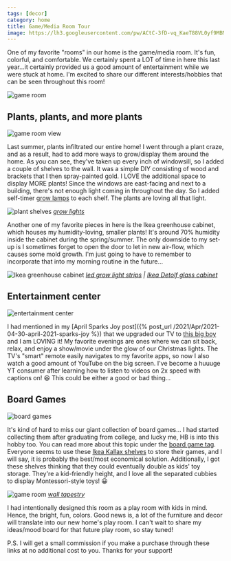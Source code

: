 ```yaml
---
tags: [decor]
category: home
title: Game/Media Room Tour
image: https://lh3.googleusercontent.com/pw/ACtC-3fD-vq_KaeT88VL0yf9MBMJqWrOgHcBDz85cQst9CglMOnT00poCivlbroqF5xZeFm5r3E-WZ-R6qLRedRcKuIaFYfZL-3baKSfaOBXTuM3kqYSBydOJs-o18JQN1I4OByAwx4xy6cDqsVKZ_RfQHUnbQ=w1000-h667-no?authuser=0
---
```


One of my favorite "rooms" in our home is the game/media room. It's fun, colorful, and comfortable. We certainly spent a LOT of time in here this last year...it certainly provided us a good amount of entertainment while we were stuck at home. I'm excited to share our different interests/hobbies that can be seen throughout this room!

![game room](https://lh3.googleusercontent.com/pw/ACtC-3fD-vq_KaeT88VL0yf9MBMJqWrOgHcBDz85cQst9CglMOnT00poCivlbroqF5xZeFm5r3E-WZ-R6qLRedRcKuIaFYfZL-3baKSfaOBXTuM3kqYSBydOJs-o18JQN1I4OByAwx4xy6cDqsVKZ_RfQHUnbQ=w1000-h667-no?authuser=0)

## Plants, plants, and more plants

![game room view](https://lh3.googleusercontent.com/pw/ACtC-3djeTs3ZZ6HfR2Shz8AtTyVhcbDVzp8oXL9xbIPlNNXye1dsaYvR7T2ZGH-W-a8HdA1or-Y13lIqBVaOSxQLV-xaRk44Bi4PgFRPOOSgHo4BKCd2epJUhRl8Jg81P6nQwTOlZXbM9j7MUnwYm1E7sHP4A=w1000-h667-no?authuser=0)

Last summer, plants infiltrated our entire home! I went through a plant craze, and as a result, had to add more ways to grow/display them around the home. As you can see, they've taken up every inch of windowsill, so I added a couple of shelves to the wall. It was a simple DIY consisting of wood and brackets that I then spray-painted gold. I LOVE the additional space to display MORE plants! Since the windows are east-facing and next to a building, there's not enough light coming in throughout the day. So I added self-timer [grow lamps](https://amzn.to/3u4iKkG) to each shelf. The plants are loving all that light.

![plant shelves](https://lh3.googleusercontent.com/pw/ACtC-3cqCZsV8GPD8YAVkFteaFA2uf4HwvMJHLCrZ8vE4pWO7taG4zZPt8PIF0AdIGebUK-QODkaBI2AxGIgozqszT00-fwSuL2a3qCokKBe5xgLXlVGxyu1GlPYFfQxq6Tgsuzm3tdVYFaZjVNByraNyLDaiA=w1000-h667-no?authuser=0)
*[grow lights](https://amzn.to/3u4iKkG)*

Another one of my favorite pieces in here is the Ikea greenhouse cabinet, which houses my humidity-loving, smaller plants! It's around 70% humidity inside the cabinet during the spring/summer. The only downside to my set-up is I sometimes forget to open the door to let in new air-flow, which causes some mold growth. I'm just going to have to remember to incorporate that into my morning routine in the future...

![Ikea greenhouse cabinet](https://lh3.googleusercontent.com/pw/ACtC-3fHA6-1lIhHSIdm-ekEOQ2KnU2bJL45ru75mkn0sbxAVpPqAnvkxTFoSrVAWd4fvK5KSI9mHDPuWJhN4Xo24w2SDtDO4BAykslsBgcGWzK6npsgQxFvPoCkYUCOjhQF_-dNHLJcUdlQvwJszsQuq2QH9Q=w501-h751-no?authuser=0)
*[led grow light strips](https://amzn.to/3eCszjv) | [Ikea Detolf glass cabinet](https://amzn.to/2S8dkXP)*

## Entertainment center

![entertainment center](https://lh3.googleusercontent.com/pw/ACtC-3eOObS69pcFqHbD7j5otO_IRaDj19pBNTb1ZP1qwhu_Fsh8htFuoyJObvBHqDFoxU-zR206TzVVJc-obkcCfYG7V5HgGfniHwx3oWzkyUrl_DoKBBowFTv9FPjnDvJ93KSBH5i06vUxKqXQiEy3HtAFfw=w1000-h667-no?authuser=0)

I had mentioned in my [April Sparks Joy post]({% post_url /2021/Apr/2021-04-30-april-2021-sparks-joy %}) that we upgraded our TV to [this big boy](https://amzn.to/2QUDBII) and I am LOVING it! My favorite evenings are ones where we can sit back, relax, and enjoy a show/movie under the glow of our Christmas lights. The TV's "smart" remote easily navigates to my favorite apps, so now I also watch a good amount of YouTube on the big screen. I've become a huuuge YT consumer after learning how to listen to videos on 2x speed with captions on! :laughing: This could be either a good or bad thing...

## Board Games

![board games](https://lh3.googleusercontent.com/pw/ACtC-3fu0ggeHYoXV9ks-aYHyho3uECJL2QlzjFW99aBxcjgEQ67BS4hBBodt_oOzDyLVk57rUmK5vQXHPlq2k3-NyqXYYuHv6cxN9BOKLDlBpwfgwfJzjnxXG91ptqYQzrNrvJdbQEuT-ckQNyuH6qD0XxKlg=w1000-h667-no?authuser=0)

It's kind of hard to miss our giant collection of board games... I had started collecting them after graduating from college, and lucky me, HB is into this hobby too. You can read more about this topic under the [board game tag](/tag/board-games). Everyone seems to use these [Ikea Kallax shelves](https://amzn.to/3gQCzZ0) to store their games, and I will say, it is probably the best/most economical solution. Additionally, I got these shelves thinking that they could eventually double as kids' toy storage. They're a kid-friendly height, and I love all the separated cubbies to display Montessori-style toys! :grinning:

![game room](https://lh3.googleusercontent.com/pw/ACtC-3e2BCbRoWKqOnkV1ozz-FHHziwYfEgbfQguC_VEkAj9EAKOkR595FPCWKXfG2Hmg_q6tlfeAjg8yuBC2N4hHja1Mj2ypI3E8PrCsgxASZujt6g4YFzzpr4HwfCpdsYvEX04vWPQKFHYWatyH9aitS9pOg=w1000-h667-no?authuser=0)
*[wall tapestry](https://society6.com/product/moonlit-ocean1020853_tapestry?curator=jessicapei)*

I had intentionally designed this room as a play room with kids in mind. Hence, the bright, fun, colors. Good news is, a lot of the furniture and decor will translate into our new home's play room. I can't wait to share my ideas/mood board for that future play room, so stay tuned!

P.S. I will get a small commission if you make a purchase through these links at no additional cost to you. Thanks for your support!